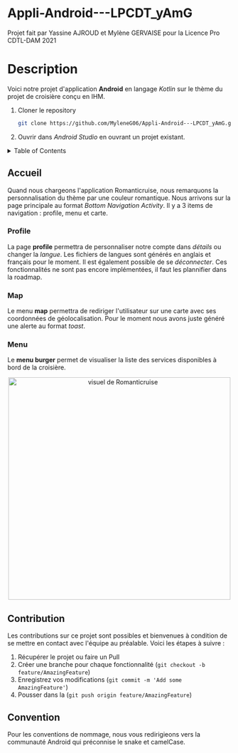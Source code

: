 # Appli-Android---LPCDT_yAmG
Projet fait par Yassine AJROUD et Mylène GERVAISE pour la Licence Pro CDTL-DAM 2021

# Description

Voici notre projet d'application **Android** en langage _Kotlin_ sur le thème du projet de croisière conçu en IHM.

1. Cloner le repository 
   ```sh
   git clone https://github.com/MyleneG06/Appli-Android---LPCDT_yAmG.git
   ```
2. Ouvrir dans _Android Studio_ en ouvrant un projet existant. 



<details close>
  <summary>Table of Contents</summary>
  <ul>
    <li><a href="#accueil">Page d'accueil</a></li>
    <li><a href="#profile">Profile</a></li>
    <li><a href="#map">Map</a></li>
    <li><a href="#menu">Menu</a></li>   
    <li><a href="#contribution">Contribution</a></li>
    <li><a href="#convention">Convention de nommage</a></li>
  </ul>
</details>



## Accueil
Quand nous chargeons l'application Romanticruise, nous remarquons la personnalisation du thème par une couleur romantique. Nous arrivons sur la page principale au format  _Bottom Navigation Activity_. Il y a 3 items de navigation : profile, menu et carte.

### Profile 
La page **profile** permettra de personnaliser notre compte dans _détails_ ou changer la _langue_. Les fichiers de langues sont générés en anglais et français pour le moment. Il est également possible de se _déconnecter_. 
Ces fonctionnalités ne sont pas encore implémentées, il faut les plannifier dans la roadmap.

### Map
Le menu **map** permettra de rediriger l'utilisateur sur une carte avec ses coordonnées de géolocalisation. Pour le moment nous avons juste généré une alerte au format _toast_.

### Menu
Le **menu burger** permet de visualiser la liste des services disponibles à bord de la croisière. 


<p align="center">
  <img src="https://user-images.githubusercontent.com/86916604/141783424-6f293a76-d23d-49d9-a491-35ad270c9c91.png" alt="visuel de Romanticruise" width="500" height="auto"/>
</p>

## Contribution
Les contributions sur ce projet sont possibles et bienvenues à condition de se mettre en contact avec l'équipe au préalable. Voici les étapes à suivre :

1. Récupérer le projet ou faire un Pull
2. Créer une branche pour chaque fonctionnalité (`git checkout -b feature/AmazingFeature`)
3. Enregistrez vos modifications (`git commit -m 'Add some AmazingFeature'`)
4. Pousser dans la (`git push origin feature/AmazingFeature`)

## Convention
Pour les conventions de nommage, nous vous redirigieons vers la communauté Android qui préconnise le snake et camelCase.




